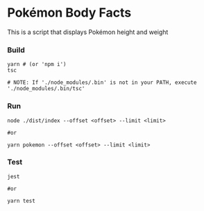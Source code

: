 # Pokémon Body Facts

This is a script that displays Pokémon height and weight

### Build

```
yarn # (or 'npm i')
tsc

# NOTE: If './node_modules/.bin' is not in your PATH, execute './node_modules/.bin/tsc'
```

### Run

```
node ./dist/index --offset <offset> --limit <limit>

#or

yarn pokemon --offset <offset> --limit <limit>
```

### Test

```
jest

#or

yarn test
```
